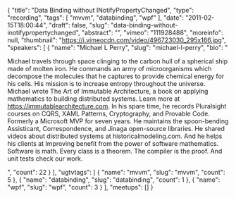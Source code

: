 {
  "title": "Data Binding without INotifyPropertyChanged",
  "type": "recording",
  "tags": [
    "mvvm",
    "databinding",
    "wpf"
  ],
  "date": "2011-02-15T18:00:44",
  "draft": false,
  "slug": "data-binding-without-inotifypropertychanged",
  "abstract": "",
  "vimeo": "111928488",
  "moreinfo": null,
  "thumbnail": "https://i.vimeocdn.com/video/496723030_295x166.jpg",
  "speakers": [
    {
      "name": "Michael L Perry",
      "slug": "michael-l-perry",
      "bio": "<p>Michael travels through space clinging to the carbon hull of a spherical ship made of molten iron. He commands an army of microorganisms which decompose the molecules that he captures to provide chemical energy for his cells. His mission is to increase entropy throughout the universe. Michael wrote The Art of Immutable Architecture, a book on applying mathematics to building distributed systems. Learn more at https://immutablearchitecture.com. In his spare time, he records Pluralsight courses on CQRS, XAML Patterns, Cryptography, and Provable Code. Formerly a Microsoft MVP for seven years. He maintains the spoon-bending Assisticant, Correspondence, and Jinaga open-source libraries. He shared videos about distributed systems at historicalmodeling.com. And he helps his clients at Improving benefit from the power of software mathematics. Software is math. Every class is a theorem. The compiler is the proof. And unit tests check our work.</p>",
      "count": 22
    }
  ],
  "ugtvtags": [
    {
      "name": "mvvm",
      "slug": "mvvm",
      "count": 5
    },
    {
      "name": "databinding",
      "slug": "databinding",
      "count": 1
    },
    {
      "name": "wpf",
      "slug": "wpf",
      "count": 3
    }
  ],
  "meetups": []
}